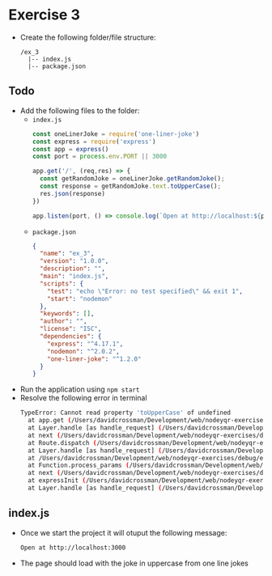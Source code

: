 # Exercise 3

* Create the following folder/file structure:
  ```
  /ex_3
    |-- index.js
    |-- package.json
  ```

## Todo
* Add the following files to the folder:
  * `index.js`
    ```js
    const oneLinerJoke = require('one-liner-joke')
    const express = require('express')
    const app = express()
    const port = process.env.PORT || 3000

    app.get('/', (req,res) => {
      const getRandomJoke = oneLinerJoke.getRandomJoke();
      const response = getRandomJoke.text.toUpperCase();
      res.json(response)
    })

    app.listen(port, () => console.log(`Open at http://localhost:${port}`))
    ```
  * `package.json`
    ```json
    {
      "name": "ex_3",
      "version": "1.0.0",
      "description": "",
      "main": "index.js",
      "scripts": {
        "test": "echo \"Error: no test specified\" && exit 1",
        "start": "nodemon"
      },
      "keywords": [],
      "author": "",
      "license": "ISC",
      "dependencies": {
        "express": "^4.17.1",
        "nodemon": "^2.0.2",
        "one-liner-joke": "^1.2.0"
      }
    }
    ```
* Run the application using `npm start`
* Resolve the following error in terminal
  ```sh
  TypeError: Cannot read property 'toUpperCase' of undefined
    at app.get (/Users/davidcrossman/Development/web/nodeyqr-exercises/debug/ex_3/index.js:8:39)
    at Layer.handle [as handle_request] (/Users/davidcrossman/Development/web/nodeyqr-exercises/debug/ex_3/node_modules/express/lib/router/layer.js:95:5)
    at next (/Users/davidcrossman/Development/web/nodeyqr-exercises/debug/ex_3/node_modules/express/lib/router/route.js:137:13)
    at Route.dispatch (/Users/davidcrossman/Development/web/nodeyqr-exercises/debug/ex_3/node_modules/express/lib/router/route.js:112:3)
    at Layer.handle [as handle_request] (/Users/davidcrossman/Development/web/nodeyqr-exercises/debug/ex_3/node_modules/express/lib/router/layer.js:95:5)
    at /Users/davidcrossman/Development/web/nodeyqr-exercises/debug/ex_3/node_modules/express/lib/router/index.js:281:22
    at Function.process_params (/Users/davidcrossman/Development/web/nodeyqr-exercises/debug/ex_3/node_modules/express/lib/router/index.js:335:12)
    at next (/Users/davidcrossman/Development/web/nodeyqr-exercises/debug/ex_3/node_modules/express/lib/router/index.js:275:10)
    at expressInit (/Users/davidcrossman/Development/web/nodeyqr-exercises/debug/ex_3/node_modules/express/lib/middleware/init.js:40:5)
    at Layer.handle [as handle_request] (/Users/davidcrossman/Development/web/nodeyqr-exercises/debug/ex_3/node_modules/express/lib/router/layer.js:95:5)
  ```

## index.js

* Once we start the project it will otuput the following message:
  ```sh
  Open at http://localhost:3000
  ```
* The page should load with the joke in uppercase from one line jokes
